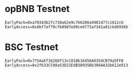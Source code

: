 # opBNB Testnet

```
EarlyPack=0xa70343b2fc738a62e9c766266a9481477c1812c6
EarlyAccess=0x8bf7af79cfb89d7e89ce6f73af341a81cbd6936b
```

# BSC Testnet

```
EarlyPack=0x775AaEf1626Df13cC810b16456A0354CB79a5FF8
EarlyAccess=0x2f633CC08a53D21EdB30935Bb306AA32b612e913
```